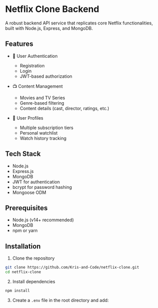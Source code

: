 # Netflix Clone Backend

A robust backend API service that replicates core Netflix functionalities, built with Node.js, Express, and MongoDB.

## Features

- 🔐 User Authentication
  - Registration
  - Login
  - JWT-based authorization

- 📺 Content Management
  - Movies and TV Series
  - Genre-based filtering
  - Content details (cast, director, ratings, etc.)

- 👤 User Profiles
  - Multiple subscription tiers
  - Personal watchlist
  - Watch history tracking

## Tech Stack

- Node.js
- Express.js
- MongoDB
- JWT for authentication
- bcrypt for password hashing
- Mongoose ODM

## Prerequisites

- Node.js (v14+ recommended)
- MongoDB
- npm or yarn

## Installation

1. Clone the repository
```bash
git clone https://github.com/Kris-and-Code/netflix-clone.git
cd netflix-clone
```

2. Install dependencies
```bash
npm install
```

3. Create a `.env` file in the root directory and add: 
